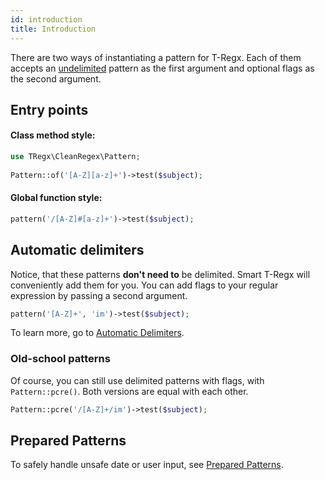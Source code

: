 ```yaml
---
id: introduction
title: Introduction
---
```


There are two ways of instantiating a pattern for T-Regx. Each of them accepts an [undelimited](delimiters.mdx) pattern
as the first argument and optional flags as the second argument. 

## Entry points

#### Class method style:

```php
use TRegx\CleanRegex\Pattern;
 
Pattern::of('[A-Z][a-z]+')->test($subject);
```

#### Global function style:

```php
pattern('/[A-Z]#[a-z]+')->test($subject);
```

## Automatic delimiters

Notice, that these patterns **don't need to** be delimited. Smart T-Regx will conveniently add them for you.
You can add flags to your regular expression by passing a second argument.

```php
pattern('[A-Z]+', 'im')->test($subject);
```

To learn more, go to [Automatic Delimiters](delimiters.mdx).

### Old-school patterns

Of course, you can still use delimited patterns with flags, with `Pattern::pcre()`. Both versions are equal with each other.

```php
Pattern::pcre('/[A-Z]+/im')->test($subject);
```

## Prepared Patterns

To safely handle unsafe date or user input, see [Prepared Patterns](prepared-patterns.md).
